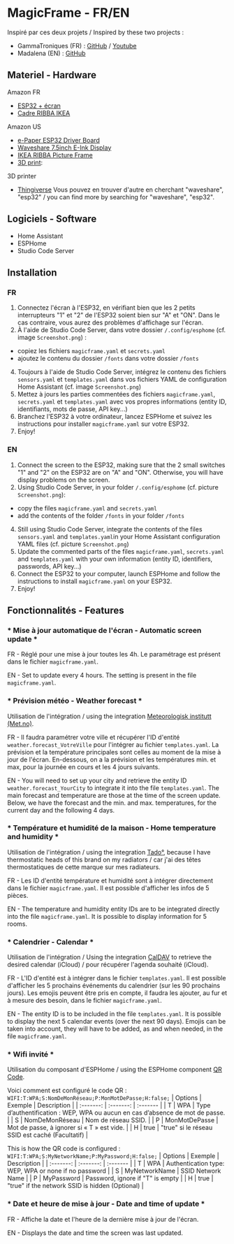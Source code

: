 # MagicFrame - FR/EN

Inspiré par ces deux projets / Inspired by these two projects :
- GammaTroniques (FR) : [GitHub](https://github.com/NoahJst/HomeAssistant-Config/blob/main/esphome/README.md) / [Youtube](https://www.youtube.com/watch?v=XyooZe_9hc0)
- Madalena (EN) : [GitHub](https://github.com/Madelena/esphome-weatherman-dashboard)

## Materiel - Hardware

Amazon FR
- [ESP32 + écran](https://www.amazon.fr/Waveshare-Electronic-Interface-Bluetooth-Raspberry/dp/B07MB7SVHQ)
- [Cadre RIBBA IKEA](https://www.amazon.fr/Ikea-Cadre-RIBBA-13-noir/dp/B0BW8SLP9C/ref=sr_1_4)

Amazon US
- [e-Paper ESP32 Driver Board](https://www.amazon.com/gp/product/B07M5CNP3B)
- [Waveshare 7.5inch E-Ink Display](https://www.amazon.com/waveshare-7-5inch-HAT-Raspberry-Consumption/dp/B075R4QY3L)
- [IKEA RIBBA Picture Frame](https://www.amazon.com/Ikea-Ribba-Picture-Frame-White/dp/B01JEFG1B8)
- [3D print](https://www.thingiverse.com/thing:6427159): 

3D printer
- [Thingiverse](https://www.thingiverse.com/thing:6427159)
Vous pouvez en trouver d'autre en cherchant "waveshare", "esp32" / you can find more by searching for "waveshare", "esp32".

## Logiciels - Software

- Home Assistant
- ESPHome
- Studio Code Server

## Installation

### FR
1. Connectez l'écran à l'ESP32, en vérifiant bien que les 2 petits interrupteurs "1" et "2" de l'ESP32 soient bien sur "A" et "ON". Dans le cas contraire, vous aurez des problèmes d'affichage sur l'écran.
2. À l'aide de Studio Code Server, dans votre dossier `/.config/esphome` (cf. image `Screenshot.png`) :
- copiez les fichiers `magicframe.yaml` et `secrets.yaml`
- ajoutez le contenu du dossier `/fonts` dans votre dossier `/fonts`
4. Toujours à l'aide de Studio Code Server, intégrez le contenu des fichiers `sensors.yaml` et `templates.yaml` dans vos fichiers YAML de configuration Home Assistant (cf. image `Screenshot.png`)
5. Mettez à jours les parties commentées des fichiers `magicframe.yaml`, `secrets.yaml` et `templates.yaml` avec vos propres informations (entity ID, identifiants, mots de passe, API key...)
6. Branchez l'ESP32 à votre ordinateur, lancez ESPHome et suivez les instructions pour installer `magicframe.yaml` sur votre ESP32.
7. Enjoy!

### EN
1. Connect the screen to the ESP32, making sure that the 2 small switches "1" and "2" on the ESP32 are on "A" and "ON". Otherwise, you will have display problems on the screen.
2. Using Studio Code Server, in your folder `/.config/esphome` (cf. picture `Screenshot.png`):
- copy the files `magicframe.yaml` and `secrets.yaml`
- add the contents of the folder `/fonts` in your folder `/fonts`
4. Still using Studio Code Server, integrate the contents of the files `sensors.yaml` and `templates.yaml`in your Home Assistant configuration YAML files (cf. picture `Screenshot.png`)
5. Update the commented parts of the files `magicframe.yaml`, `secrets.yaml` and `templates.yaml` with your own information (entity ID, identifiers, passwords, API key...)
6. Connect the ESP32 to your computer, launch ESPHome and follow the instructions to install `magicframe.yaml` on your ESP32.
7. Enjoy!

## Fonctionnalités - Features

### * Mise à jour automatique de l'écran - Automatic screen update *

FR - Réglé pour une mise à jour toutes les 4h.
Le paramétrage est présent dans le fichier `magicframe.yaml`.

EN - Set to update every 4 hours.
The setting is present in the file `magicframe.yaml`.

### * Prévision météo - Weather forecast *
Utilisation de l'intégration / using the integration [Meteorologisk institutt (Met.no)](https://www.home-assistant.io/integrations/met).

FR - Il faudra paramétrer votre ville et récupérer l'ID d'entité `weather.forecast_VotreVille` pour l'intégrer au fichier `templates.yaml`.
La prévision et la température principales sont celles au moment de la mise à jour de l'écran.
En-dessous, on a la prévision et les températures min. et max, pour la journée en cours et les 4 jours suivants.

EN - You will need to set up your city and retrieve the entity ID `weather.forecast_YourCity` to integrate it into the file `templates.yaml`.
The main forecast and temperature are those at the time of the screen update.
Below, we have the forecast and the min. and max. temperatures, for the current day and the following 4 days.

### * Température et humidité de la maison - Home temperature and humidity *
Utilisation de l'intégration / using the integration [Tado°](https://www.home-assistant.io/integrations/tado), because I have thermostatic heads of this brand on my radiators / car j'ai des têtes thermostatiques de cette marque sur mes radiateurs.

FR - Les ID d'entité température et humidité sont à intégrer directement dans le fichier `magicframe.yaml`.
Il est possible d'afficher les infos de 5 pièces.

EN - The temperature and humidity entity IDs are to be integrated directly into the file `magicframe.yaml`.
It is possible to display information for 5 rooms.

### * Calendrier - Calendar *
Utilisation de l'intégration / Using the integration [CalDAV](https://www.home-assistant.io/integrations/caldav) to retrieve the desired calendar (iCloud) / pour récupérer l'agenda souhaité (iCloud).

FR - L'ID d'entité est à intégrer dans le fichier `templates.yaml`.
Il est possible d'afficher les 5 prochains événements du calendrier (sur les 90 prochains jours).
Les emojis peuvent être pris en compte, il faudra les ajouter, au fur et à mesure des besoin, dans le fichier `magicframe.yaml`.

EN - The entity ID is to be included in the file `templates.yaml`.
It is possible to display the next 5 calendar events (over the next 90 days).
Emojis can be taken into account, they will have to be added, as and when needed, in the file `magicframe.yaml`.

### * Wifi invité *
Utilisation du composant d'ESPHome / using the ESPHome component [QR Code](https://esphome.io/components/qr_code.html).

Voici comment est configuré le code QR : `WIFI:T:WPA;S:NomDeMonRéseau;P:MonMotDePasse;H:false;`
| Options   | Exemple         | Description                                                                     |
| :-------: | :-------:       | :-------                                                                        |
| T         | WPA             |  Type d’authentification : WEP, WPA ou aucun en cas d’absence de mot de passe.  |
| S         | NomDeMonRéseau	|  Nom de réseau SSID.                                                            |
| P         | MonMotDePasse   |  Mot de passe, à ignorer si « T » est vide.                                     |
| H         | true            |  "true" si le réseau SSID est caché (Facultatif)                                |

This is how the QR code is configured : `WIFI:T:WPA;S:MyNetworkName;P:MyPassword;H:false;`
| Options   | Exemple         | Description                                             |
| :-------: | :-------:       | :-------                                                |
| T         | WPA             |  Authentication type: WEP, WPA or none if no password   |
| S         | MyNetworkName	  |  SSID Network Name                                      |
| P         | MyPassword      |  Password, ignore if "T" is empty                       |
| H         | true            |  "true" if the network SSID is hidden (Optional)        |

### * Date et heure de mise à jour - Date and time of update *
FR - Affiche la date et l'heure de la dernière mise à jour de l'écran.

EN - Displays the date and time the screen was last updated.

